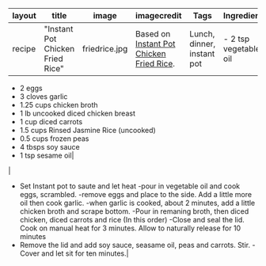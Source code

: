
|layout |title                           | image         |imagecredit| Tags | Ingredients |Directions |
|-------|--------------------------------|---------------|------------|------|------------|-----------|
|recipe |"Instant Pot Chicken Fried Rice"| friedrice.jpg |Based on [Instant Pot Chicken Fried Rice](https://therecipewell.com/instant-pot-chicken-fried-rice/#recipe).|Lunch, dinner, instant pot|- 2 tsp vegetable oil

- 2 eggs
- 3 cloves garlic
- 1.25 cups chicken broth
- 1 lb uncooked diced chicken breast
- 1 cup diced carrots
- 1.5 cups Rinsed Jasmine Rice (uncooked)
- 0.5 cups frozen peas
- 4 tbsps soy sauce
- 1 tsp sesame oil|

|
- Set Instant pot to saute and let heat
-pour in vegetable oil and cook eggs, scrambled.
-remove eggs and place to the side. Add a little more oil then cook garlic.
-when garlic is cooked, about 2 minutes, add a little chicken broth and scrape bottom.
-Pour in remaning broth, then diced chicken, diced carrots and rice (In this order) 
-Close and seal the lid. Cook on manual heat for 3 minutes. Allow to naturally release for 10 minutes
- Remove the lid and add soy sauce, seasame oil, peas and carrots. Stir. 
-Cover and let sit for ten minutes.|
